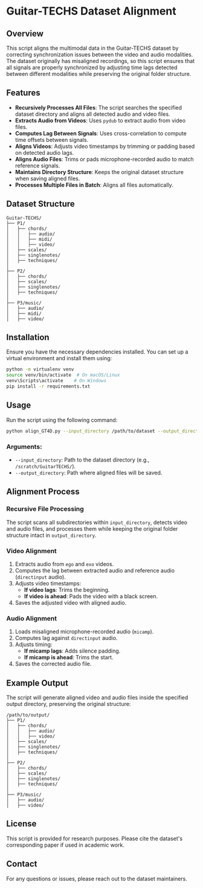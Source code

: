 # Guitar-TECHS Dataset Alignment

## Overview

This script aligns the multimodal data in the Guitar-TECHS dataset by correcting synchronization issues between the video and audio modalities. The dataset originally has misaligned recordings, so this script ensures that all signals are properly synchronized by adjusting time lags detected between different modalities while preserving the original folder structure.

## Features

- **Recursively Processes All Files**: The script searches the specified dataset directory and aligns all detected audio and video files.
- **Extracts Audio from Videos**: Uses `pydub` to extract audio from video files.
- **Computes Lag Between Signals**: Uses cross-correlation to compute time offsets between signals.
- **Aligns Videos**: Adjusts video timestamps by trimming or padding based on detected audio lags.
- **Aligns Audio Files**: Trims or pads microphone-recorded audio to match reference signals.
- **Maintains Directory Structure**: Keeps the original dataset structure when saving aligned files.
- **Processes Multiple Files in Batch**: Aligns all files automatically.

## Dataset Structure

```
Guitar-TECHS/
├── P1/
│   ├── chords/
│   │   ├── audio/
│   │   ├── midi/
│   │   ├── video/
│   ├── scales/
│   ├── singlenotes/
│   ├── techniques/
│
├── P2/
│   ├── chords/
│   ├── scales/
│   ├── singlenotes/
│   ├── techniques/
│
├── P3/music/
│   ├── audio/
│   ├── midi/
│   ├── video/
```

## Installation

Ensure you have the necessary dependencies installed. You can set up a virtual environment and install them using:

```sh
python -m virtualenv venv
source venv/bin/activate  # On macOS/Linux
venv\Scripts\activate    # On Windows
pip install -r requirements.txt
```

## Usage

Run the script using the following command:

```sh
python align_GT4D.py --input_directory /path/to/dataset --output_directory /path/to/output
```

### Arguments:

- `--input_directory`: Path to the dataset directory (e.g., `/scratch/GuitarTECHS/`).
- `--output_directory`: Path where aligned files will be saved.

## Alignment Process

### **Recursive File Processing**

The script scans all subdirectories within `input_directory`, detects video and audio files, and processes them while keeping the original folder structure intact in `output_directory`.

### **Video Alignment**

1. Extracts audio from `ego` and `exo` videos.
2. Computes the lag between extracted audio and reference audio (`directinput` audio).
3. Adjusts video timestamps:
   - **If video lags**: Trims the beginning.
   - **If video is ahead**: Pads the video with a black screen.
4. Saves the adjusted video with aligned audio.

### **Audio Alignment**

1. Loads misaligned microphone-recorded audio (`micamp`).
2. Computes lag against `directinput` audio.
3. Adjusts timing:
   - **If micamp lags**: Adds silence padding.
   - **If micamp is ahead**: Trims the start.
4. Saves the corrected audio file.

## Example Output

The script will generate aligned video and audio files inside the specified output directory, preserving the original structure:

```
/path/to/output/
├── P1/
│   ├── chords/
│   │   ├── audio/
│   │   ├── video/
│   ├── scales/
│   ├── singlenotes/
│   ├── techniques/
│
├── P2/
│   ├── chords/
│   ├── scales/
│   ├── singlenotes/
│   ├── techniques/
│
├── P3/music/
│   ├── audio/
│   ├── video/
```

## License

This script is provided for research purposes. Please cite the dataset's corresponding paper if used in academic work.

## Contact

For any questions or issues, please reach out to the dataset maintainers.

